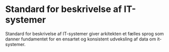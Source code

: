# Standard for beskrivelse af IT-systemer
Standard for beskrivelse af IT-systemer giver arkitekten et fælles sprog som danner fundamentet for en ensartet og konsistent udveksling af data om it-systemer.
